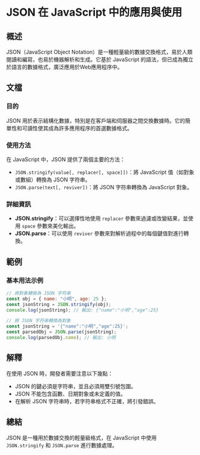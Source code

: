 <!--
Meta Description: # JSON 在 JavaScript 中的應用與使用 ## 概述 JSON（JavaScript Object Notation）是一種輕量級的數據交換格式，易於人類閱讀和編寫，也易於機器解析和生成。它基於 JavaScript 的語法，但已成為獨立於語言的數據格式，廣泛應用於Web應用程序中。 ...
Meta Keywords: json, javascript, stringify, parse, const
-->

# JSON 在 JavaScript 中的應用與使用

## 概述
JSON（JavaScript Object Notation）是一種輕量級的數據交換格式，易於人類閱讀和編寫，也易於機器解析和生成。它基於 JavaScript 的語法，但已成為獨立於語言的數據格式，廣泛應用於Web應用程序中。

## 文檔
### 目的
JSON 用於表示結構化數據，特別是在客戶端和伺服器之間交換數據時。它的簡單性和可讀性使其成為許多應用程序的首選數據格式。

### 使用方法
在 JavaScript 中，JSON 提供了兩個主要的方法：
- `JSON.stringify(value[, replacer[, space]])`：將 JavaScript 值（如對象或數組）轉換為 JSON 字符串。
- `JSON.parse(text[, reviver])`：將 JSON 字符串轉換為 JavaScript 對象。

### 詳細資訊
- **JSON.stringify**：可以選擇性地使用 `replacer` 參數來過濾或改變結果，並使用 `space` 參數來美化輸出。
- **JSON.parse**：可以使用 `reviver` 參數來對解析過程中的每個鍵值對進行轉換。

## 範例
### 基本用法示例
```javascript
// 將對象轉換為 JSON 字符串
const obj = { name: "小明", age: 25 };
const jsonString = JSON.stringify(obj);
console.log(jsonString); // 輸出: {"name":"小明","age":25}

// 將 JSON 字符串轉換為對象
const jsonString = '{"name":"小明","age":25}';
const parsedObj = JSON.parse(jsonString);
console.log(parsedObj.name); // 輸出: 小明
```

## 解釋
在使用 JSON 時，開發者需要注意以下幾點：
- JSON 的鍵必須是字符串，並且必須用雙引號包圍。
- JSON 不能包含函數、日期對象或未定義的值。
- 在解析 JSON 字符串時，若字符串格式不正確，將引發錯誤。

## 總結
JSON 是一種用於數據交換的輕量級格式，在 JavaScript 中使用 `JSON.stringify` 和 `JSON.parse` 進行數據處理。